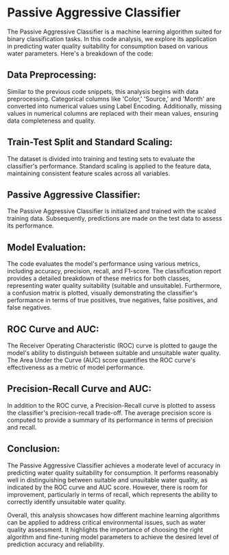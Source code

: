# Passive Aggressive Classifier
The Passive Aggressive Classifier is a machine learning algorithm suited for binary classification tasks. In this code analysis, we explore its application in predicting water quality suitability for consumption based on various water parameters. Here's a breakdown of the code:

## Data Preprocessing:
Similar to the previous code snippets, this analysis begins with data preprocessing. Categorical columns like 'Color,' 'Source,' and 'Month' are converted into numerical values using Label Encoding. Additionally, missing values in numerical columns are replaced with their mean values, ensuring data completeness and quality.

## Train-Test Split and Standard Scaling:
The dataset is divided into training and testing sets to evaluate the classifier's performance. Standard scaling is applied to the feature data, maintaining consistent feature scales across all variables.

## Passive Aggressive Classifier:
The Passive Aggressive Classifier is initialized and trained with the scaled training data. Subsequently, predictions are made on the test data to assess its performance.

## Model Evaluation:
The code evaluates the model's performance using various metrics, including accuracy, precision, recall, and F1-score. The classification report provides a detailed breakdown of these metrics for both classes, representing water quality suitability (suitable and unsuitable). Furthermore, a confusion matrix is plotted, visually demonstrating the classifier's performance in terms of true positives, true negatives, false positives, and false negatives.

## ROC Curve and AUC:
The Receiver Operating Characteristic (ROC) curve is plotted to gauge the model's ability to distinguish between suitable and unsuitable water quality. The Area Under the Curve (AUC) score quantifies the ROC curve's effectiveness as a metric of model performance.

## Precision-Recall Curve and AUC:
In addition to the ROC curve, a Precision-Recall curve is plotted to assess the classifier's precision-recall trade-off. The average precision score is computed to provide a summary of its performance in terms of precision and recall.

## Conclusion:
The Passive Aggressive Classifier achieves a moderate level of accuracy in predicting water quality suitability for consumption. It performs reasonably well in distinguishing between suitable and unsuitable water quality, as indicated by the ROC curve and AUC score. However, there is room for improvement, particularly in terms of recall, which represents the ability to correctly identify unsuitable water quality.

Overall, this analysis showcases how different machine learning algorithms can be applied to address critical environmental issues, such as water quality assessment. It highlights the importance of choosing the right algorithm and fine-tuning model parameters to achieve the desired level of prediction accuracy and reliability.
